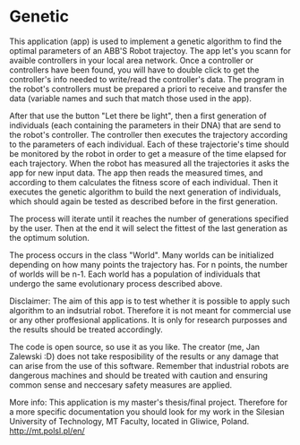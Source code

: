 # Genetic
This application (app) is used to implement a genetic algorithm to find the optimal parameters of an ABB'S Robot trajectoy.
The app let's you scann for avaible controllers in your local area network. Once a controller or controllers have been found, you will
have to double click to get the controller's info needed to write/read the controller's data. The program in the robot's controllers must be
prepared a priori to receive and transfer the data (variable names and such that match those used in the app).

After that use the button "Let there be light", then a first generation of individuals (each containing the parameters in their DNA)
that are send to the robot's controller. The controller then executes the trajectory according to the parameters of each individual.
Each of these trajectorie's time should be monitored by the robot in order to get a measure of the time elapsed for each trajectory.
When the robot has measured all the trajectories it asks the app for new input data. The app then reads the measured times, and according to them
calculates the fitness score of each individual. Then it executes the genetic algorithm to build the next generation of individuals, which should again 
be tested as described before in the first generation.

The process will iterate until it reaches the number of generations specified by the user. Then at the end it will select the fittest of the last generation
as the optimum solution.

The process occurs in the class "World". Many worlds can be initialized depending on how many points the trajectory has.
For n points, the number of worlds will be n-1. Each world has a population of individuals that undergo the same evolutionary process described above.

Disclaimer:
The aim of this app is to test whether it is possible to apply such algorithm to an indsutrial robot. Therefore it is not meant for commercial use or any
other proffesional applications. It is only for research purposses and the results should be treated accordingly.

The code is open source, so use it as you like. The creator (me, Jan Zalewski :D) does not take resposibility of the results or any damage that can arise from 
the use of this software. Remember that industrial robots are dangerous machines and should be treated with caution and ensuring common sense and neccesary 
safety measures are applied.

More info:
This application is my master's thesis/final project. Therefore for a more specific documentation you should look for my work in the Silesian University
of Technology, MT Faculty, located in Gliwice, Poland.  http://mt.polsl.pl/en/
